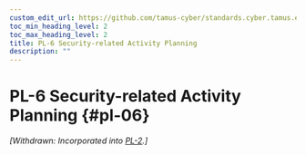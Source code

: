 ```yaml
---
custom_edit_url: https://github.com/tamus-cyber/standards.cyber.tamus.edu/tree/main/static/content/tamus.edu/TAMUS_profile.xml
toc_min_heading_level: 2
toc_max_heading_level: 2
title: PL-6 Security-related Activity Planning
description: ""
---
```


# PL-6 Security-related Activity Planning {#pl-06}


_[Withdrawn: Incorporated into [PL-2](../pl/pl-02#pl-02).]_

